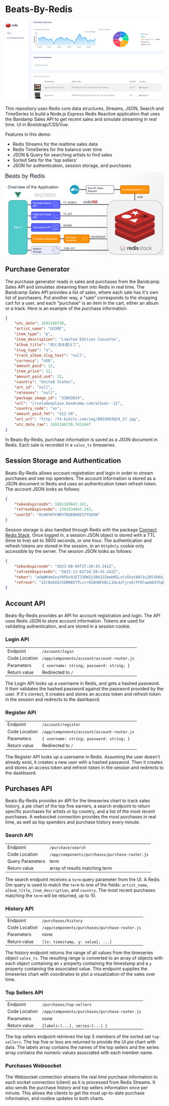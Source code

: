 # Beats-By-Redis

![Beats by Redis application screenshot](./docs/app-screenshot.png)

This repository uses Redis core data structures, Streams, JSON, Search and TimeSeries to build a Node.js Express Redis Reactive application that uses the Bandamp Sales API to get recent sales and simulate streaming in real time. UI in Bootstrap/CSS/Vue.

Features in this demo:

-   Redis Streams for the realtime sales data
-   Redis TimeSeries for the balance over time
-   JSON & Query for searching artists to find sales
-   Sorted Sets for the 'top sellers'
-   JSON for authentication, session storage, and purchases

![Architecture Diagram](./docs/architecture-diagram.png)

## Purchase Generator

The purchase generator reads in sales and purchases from the Bandcamp Sales API and simulates streaming them into Redis in real time. The Bandcamp Sales API provides a list of sales, where each sale has it's own list of purchasers. Put another way, a "sale" corresponds to the shopping cart for a user, and each "purchase" is an item in the cart, either an album or a track. Here is an example of the purchase information:

```json
{
    "utc_date": 1691166738,
    "artist_name": "𝐺𝑂𝑅𝐸",
    "item_type": "p",
    "item_description": "Limited Edition Cassette",
    "album_title": "肉と血を超えて",
    "slug_type": "a",
    "track_album_slug_text": "null",
    "currency": "USD",
    "amount_paid": 12,
    "item_price": 12,
    "amount_paid_usd": 12,
    "country": "United States",
    "art_id": "null",
    "releases": "null",
    "package_image_id": "33093824",
    "url": "//celadonplaza.bandcamp.com/album/--12",
    "country_code": "us",
    "amount_paid_fmt": "$12.50",
    "art_url": "http: /f4.bcbits.com/img/0033093824_37.jpg",
    "utc_date_raw": 1691166738.7452447
}
```

In Beats-By-Redis, purchase information is saved as a JSON document in Redis. Each sale is recorded in a `sales_ts` timeseries.

## Session Storage and Authentication

Beats-By-Redis allows account registration and login in order to stream purchases and see top spenders. The account information is stored as a JSON document in Redis and uses an authentication token refresh token. The account JSON looks as follows:

```json
{
    "tokenExpiresOn": 1691169643.241,
    "refreshExpiresOn": 1701534043.242,
    "userId": "01H6YHTCNRVT8QEB60ES7YG8XW"
}
```

Session storage is also handled through Redis with the package [Connect Redis Stack](https://www.npmjs.com/package/connect-redis-stack). Once logged in, a session JSON object is stored with a TTL (time to live) set to 3600 seconds, or one hour. The authentication and refresh tokens are stored in the session, in an `HttpOnly` cookie only accessible by the server. The session JSON looks as follows:

```json
{
    "tokenExpiresOn": "2023-08-04T17:20:43.241Z",
    "refreshExpiresOn": "2023-12-02T16:20:43.242Z",
    "token": "aOqWK4mSxyY0FDx9JETJ3DW2jSBd3JZmwbMZLvCv5hatBAlkc2RlGh8k/Zs8o8KnYfOpTUEJHg4GLcXdTjdvELbOA6mVdLlVvTGp0dLh5Ta0A0mY+ppjh6BzR/5wgYpk0WGGlgR/",
    "refresh": "Z2rNxDI8JSQNRBIYTLsrr6I8hBFUQii1UL4cFjreE/PF0lwwbO47hqPQbrFtXMEamE5hqjqkBaHjMzJaM7k8t22thbw33HuQOI+TZLrsjM0ZY+kf71oI1mwgiz9a2lRYFpno6cCtrGZC/PYg9ylAsJ2n9C1wacDP4bZnsn02LhusS1xfDapnJrjZsEQYlf382BRr5jx6375GoBb9lSCu/MmNbqzWs9tPYhxBdgLtvG+gXY4HOOdAYL6wK2Z/Ry3fbDseBySnmcpYQLss22jtkMqtNRfO"
}
```

## Account API

Beats-By-Redis provides an API for account registration and login. The API uses Redis JSON to store account information. Tokens are used for validating authentication, and are stored in a session cookie.

### Login API

|               |                                             |
| ------------- | ------------------------------------------- |
| Endpoint      | `/account/login`                            |
| Code Location | `/app/components/account/account-router.js` |
| Parameters    | `{ username: string; password: string; }`   |
| Return value  | Redirected to `/`                           |

The Login API looks up a username in Redis, and gets a hashed password. It then validates the hashed password against the password provided by the user. If it's correct, it creates and stores an access token and refresh token in the session and redirects to the dashbaord.

### Register API

|               |                                             |
| ------------- | ------------------------------------------- |
| Endpoint      | `/account/register`                         |
| Code Location | `/app/components/account/account-router.js` |
| Parameters    | `{ username: string; password: string; }`   |
| Return value  | Redirected to `/`                           |

The Register API looks up a username in Redis. Assuming the user doesn't already exist, it creates a new user with a hashed password. Then it creates and stores an access token and refresh token in the session and redirects to the dashbaord.

## Purchases API

Beats-By-Redis provides an API for the timeseries chart to track sales history, a pie chart of the top five earners, a search endpoint to return specific purchases for artists or by country, and a list of the most recent purchases. A websocket connection provides the most purchases in real time, as well as top spenders and purchase history every minute.

### Search API

|                  |                                                |
| ---------------- | ---------------------------------------------- |
| Endpoint         | `/purchase/search`                             |
| Code Location    | `/app/components/purchases/purchase-router.js` |
| Query Parameters | term                                           |
| Return value     | array of results matching term                 |

The search endpoint receives a `term` query parameter from the UI. A Redis Om query is used to match the `term` to one of the fields: `artist_name`, `album_title`, `item_description`, and `country`. The most recent purchases matching the `term` will be returned, up to 10.

### History API

|               |                                                |
| ------------- | ---------------------------------------------- |
| Endpoint      | `/purchases/history`                           |
| Code Location | `/app/components/purchases/purchase-router.js` |
| Parameters    | none                                           |
| Return value  | `[{x: timestamp, y: value}, ...]`              |

The history endpoint returns the range of all values from the timeseries object `sales_ts`. The resulting range is converted to an array of objects with each object containing an `x` property containing the timestamp and a `y` property containing the associated value. This endpoint supplies the timeseries chart with coordinates to plot a visualization of the sales over time.

### Top Sellers API

|               |                                                |
| ------------- | ---------------------------------------------- |
| Endpoint      | `/purchases/top-sellers`                       |
| Code Location | `/app/components/purchases/purchase-router.js` |
| Parameters    | none                                           |
| Return value  | `{labels:[...], series:[...] }`                |

The top sellers endpoint retrieves the top 5 members of the sorted set `top-sellers`. The top five or less are returned to provide the UI pie chart with data. The labels array contains the names of the top sellers and the series array contains the numeric values associated with each member name.

### Purchases Websocket

The Websocket connection streams the real time purchase information to each socket connection (client) as it is processed from Redis Streams. It also sends the purchase history and top sellers information once per minute. This allows the clients to get the most up-to-date purchase information, and routine updates to both charts.
